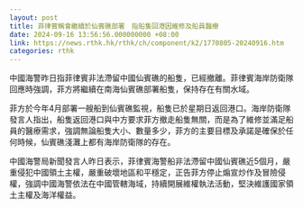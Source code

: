 ```yaml
---
layout: post
title: 菲律賓稱會繼續於仙賓礁部署　指船隻回港因維修及船員醫療
date: 2024-09-16 13:56:56.000000000 +08:00
link: https://news.rthk.hk/rthk/ch/component/k2/1770805-20240916.htm
categories: rthk
---
```


中國海警昨日指菲律賓非法滯留中國仙賓礁的船隻，已經撤離。菲律賓海岸防衛隊回應時強調，菲方將繼續在南海仙賓礁部署船隻，保持存在有關水域。

菲方於今年4月部署一艘船到仙賓礁監視，船隻已於星期日返回港口。海岸防衛隊發言人指出，船隻返回港口與中方要求菲方撤走船隻無關，而是為了維修並滿足船員的醫療需求，強調無論船隻大小、數量多少，菲方的主要目標及承諾是確保於任何時候，仙賓礁淺灘上都有海岸防衛隊的存在。

中國海警局新聞發言人昨日表示，菲律賓海警船非法滯留中國仙賓礁近5個月，嚴重侵犯中國領土主權，嚴重破壞地區和平穩定，正告菲方停止煽宣炒作及冒險侵權，強調中國海警依法在中國管轄海域，持續開展維權執法活動，堅決維護國家領土主權及海洋權益。
